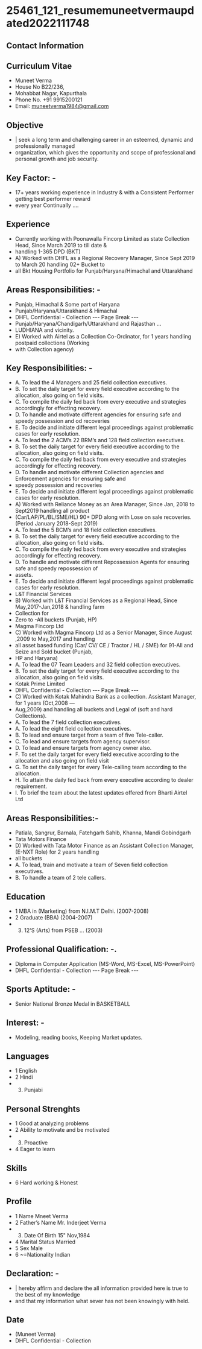 # 25461_121_resumemuneetvermaupdated2022111748

## Contact Information



## Curriculum Vitae

* Muneet Verma
* House No B22/236,
* Mohabbat Nagar, Kapurthala
* Phone No. +91 9915200121
* Email: muneetverma1984@gmail.com


## Objective

* | seek a long term and challenging career in an esteemed, dynamic and professionally managed
* organization, which gives the opportunity and scope of professional and personal growth and job security.


## Key Factor: -

* 17+ years working experience in Industry & with a Consistent Performer getting best performer reward
* every year Continually ....


## Experience

* Currently working with Poonawalla Fincorp Limited as state Collection Head, Since March 2019 to till date &
* handling 1-365 DPD (BKT)
* A) Worked with DHFL as a Regional Recovery Manager, Since Sept 2019 to March 20 handling 02+ Bucket to
* all Bkt Housing Portfolio for Punjab/Haryana/Himachal and Uttarakhand


## Areas Responsibilities: -

* Punjab, Himachal & Some part of Haryana
* Punjab/Haryana/Uttarakhand & Himachal
* DHFL Confidential - Collection
--- Page Break ---
* Punjab/Haryana/Chandigarh/Uttarakhand and Rajasthan ...
* LUDHIANA and vicinity.
* E) Worked with Airtel as a Collection Co-Ordinator, for 1 years handling postpaid collections (Working
* with Collection agency)


## Key Responsibilities: -

* A. To lead the 4 Managers and 25 field collection executives.
* B. To set the daily target for every field executive according to the allocation, also going on field visits.
* C. To compile the daily fed back from every executive and strategies accordingly for effecting recovery.
* D. To handle and motivate different agencies for ensuring safe and speedy possession and od recoveries
* E. To decide and initiate different legal proceedings against problematic cases for early resolution.
* A. To lead the 2 ACM’s 22 BRM’s and 128 field collection executives.
* B. To set the daily target for every field executive according to the allocation, also going on field visits.
* C. To compile the daily fed back from every executive and strategies accordingly for effecting recovery.
* D. To handle and motivate different Collection agencies and Enforcement agencies for ensuring safe and
* speedy possession and recoveries
* E. To decide and initiate different legal proceedings against problematic cases for early resolution.
* A) Worked with Reliance Money as an Area Manager, Since Jan, 2018 to Sept2019 handling all product
* (Car/LAP/PL/BL/SME/HL) 90+ DPD along with Lose on sale recoveries. (Period January 2018-Sept 2019)
* A. To lead the 5 BCM’s and 18 field collection executives.
* B. To set the daily target for every field executive according to the allocation, also going on field visits.
* C. To compile the daily fed back from every executive and strategies accordingly for effecting recovery.
* D. To handle and motivate different Repossession Agents for ensuring safe and speedy repossession of
* assets.
* E. To decide and initiate different legal proceedings against problematic cases for early resolution.
* L&T Financial Services
* B) Worked with L&T Financial Services as a Regional Head, Since May,2017-Jan,2018 & handling farm
* Collection for
* Zero to -All buckets (Punjab, HP)
* Magma Fincorp Ltd
* C) Worked with Magma Fincorp Ltd as a Senior Manager, Since August ,2009 to May,2017 and handling
* all asset based funding (Car/ CV/ CE / Tractor / HL / SME) for 91-All and Seize and Sold bucket (Punjab,
* HP and Haryana)
* A. To lead the 07 Team Leaders and 32 field collection executives.
* B. To set the daily target for every field executive according to the allocation, also going on field visits.
* Kotak Prime Limited
* DHFL Confidential - Collection
--- Page Break ---
* C) Worked with Kotak Mahindra Bank as a collection. Assistant Manager, for 1 years (Oct,2008 —
* Aug,2009) and handling all buckets and Legal of (soft and hard Collections).
* A. To lead the 7 field collection executives.
* A. To lead the eight field collection executives.
* B. To lead and ensure target from a team of five Tele-caller.
* C. To lead and ensure targets from agency supervisor.
* D. To lead and ensure targets from agency owner also.
* F. To set the daily target for every field executive according to the allocation and also going on field visit
* G. To set the daily target for every Tele-calling team according to the allocation.
* H. To attain the daily fed back from every executive according to dealer requirement.
* I. To brief the team about the latest updates offered from Bharti Airtel Ltd


## Areas Responsibilities:-

* Patiala, Sangrur, Barnala, Fatehgarh Sahib, Khanna, Mandi Gobindgarh
* Tata Motors Finance
* D) Worked with Tata Motor Finance as an Assistant Collection Manager, (E-NXT Role) for 2 years handling
* all buckets
* A. To lead, train and motivate a team of Seven field collection executives.
* B. To handle a team of 2 tele callers.


## Education

* 1 MBA in (Marketing) from N.I.M.T Delhi. (2007-2008)
* 2 Graduate (BBA) (2004-2007)
* 3. 12'S (Arts) from PSEB ... (2003)


## Professional Qualification: -.

* Diploma in Computer Application (MS-Word, MS-Excel, MS-PowerPoint)
* DHFL Confidential - Collection
--- Page Break ---


## Sports Aptitude: -

* Senior National Bronze Medal in BASKETBALL


## Interest: -

* Modeling, reading books, Keeping Market updates.


## Languages

* 1 English
* 2 Hindi
* 3. Punjabi


## Personal Strenghts

* 1 Good at analyzing problems
* 2 Ability to motivate and be motivated
* 3. Proactive
* 4 Eager to learn


## Skills

* 6 Hard working & Honest


## Profile

* 1 Name Mneet Verma
* 2  Father’s Name Mr. Inderjeet Verma
* 3. Date Of Birth 15" Nov,1984
* 4 Marital Status Married
* 5 Sex Male
* 6 ~=Nationality Indian


## Declaration: -

* | hereby affirm and declare the all information provided here is true to the best of my knowledge
* and that my information what sever has not been knowingly with held.


## Date

* (Muneet Verma)
* DHFL Confidential - Collection

